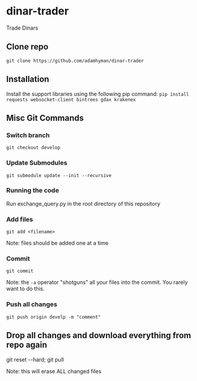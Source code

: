 # dinar-trader
Trade Dinars

## Clone repo
`git clone https://github.com/adamhyman/dinar-trader`

## Installation
Install the support libraries using the following pip command:
`pip install requests websocket-client bintrees gdax krakenex`

## Misc Git Commands
### Switch branch
`git checkout develop`

### Update Submodules
`git submodule update --init --recursive`

### Running the code
Run exchange_query.py in the root directory of this repository

### Add files
`git add <filename>`

Note: files should be added one at a time

### Commit
`git commit`

Note: the `-a` operator "shotguns" all your files into the commit. You rarely want to do this.

### Push all changes
`git push origin develp -m "comment"`

## Drop all changes and download everything from repo again
git reset --hard; git pull

Note: this will erase ALL changed files
